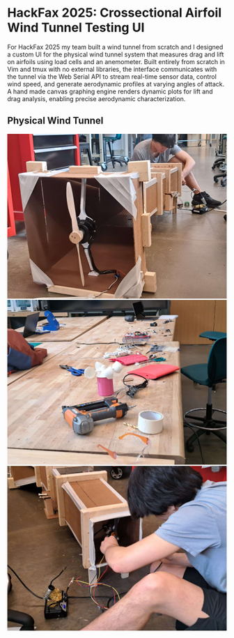 # HackFax 2025: Crossectional Airfoil Wind Tunnel Testing UI

For HackFax 2025 my team built a wind tunnel from scratch and I designed a custom UI for the physical wind tunnel system that measures drag and lift on airfoils using load cells and an anemometer. Built entirely from scratch in Vim and tmux with no external libraries, the interface communicates with the tunnel via the Web Serial API to stream real-time sensor data, control wind speed, and generate aerodynamic profiles at varying angles of attack. A hand made canvas graphing engine renders dynamic plots for lift and drag analysis, enabling precise aerodynamic characterization.

## Physical Wind Tunnel

![Tunnel Front](assets/readme/tunnel-front.jpg)
![Table](assets/readme/table.jpg)
![Tunnel Back](assets/readme/tunnel-back.jpg)
